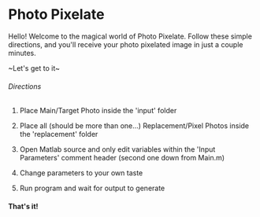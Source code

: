 <h1> Photo Pixelate </h1>

Hello! Welcome to the magical world of Photo Pixelate. 
Follow these simple directions, and you'll receive your 
photo pixelated image in just a couple minutes. 

~Let's get to it~

<h6>Directions</h6>

1. Place Main/Target Photo inside the 'input' folder

2. Place all (should be more than one...) Replacement/Pixel Photos inside the 'replacement' folder

3. Open Matlab source and only edit variables within the 'Input Parameters' comment header (second one down from Main.m)

4. Change parameters to your own taste

5. Run program and wait for output to generate

<h4>That's it!</h4>